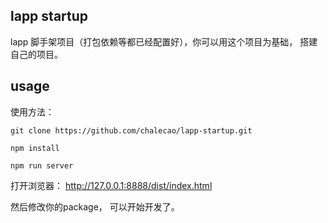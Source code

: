 ## lapp startup
lapp 脚手架项目（打包依赖等都已经配置好），你可以用这个项目为基础， 搭建自己的项目。

## usage
使用方法：
```
git clone https://github.com/chalecao/lapp-startup.git

npm install

npm run server

```
打开浏览器： http://127.0.0.1:8888/dist/index.html

然后修改你的package， 可以开始开发了。